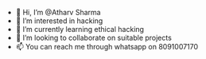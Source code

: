 - 👋 Hi, I’m @Atharv Sharma
- 👀 I’m interested in hacking 
- 🌱 I’m currently learning ethical hacking
- 💞️ I’m looking to collaborate on suitable projects
- 📫 You can reach me through whatsapp on 8091007170

<!---
Pachiku/Pachiku is a ✨ special ✨ repository because its `README.md` (this file) appears on your GitHub profile.
You can click the Preview link to take a look at your changes.
--->
